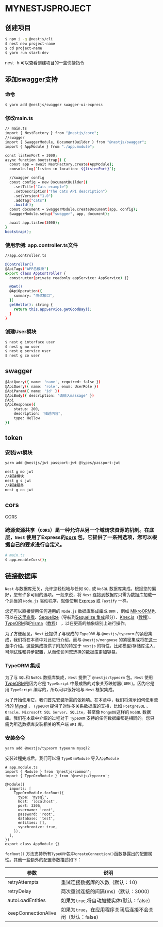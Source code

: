# **MYNESTJSPROJECT**

## 创建项目

```bash
$ npm i -g @nestjs/cli
$ nest new project-name
$ cd project-name
$ yarn run start:dev
```

nest -h 可以查看创建项目的一些快捷指令

## 添加swagger支持

### 命令

```bash
$ yarn add @nestjs/swagger swagger-ui-express   
```

### 修改main.ts

```bash
// main.ts 
import { NestFactory } from "@nestjs/core";
//swagger
import { SwaggerModule, DocumentBuilder } from "@nestjs/swagger";
import { AppModule } from "./app.module";

const listenPort = 3000;
async function bootstrap() {
  const app = await NestFactory.create(AppModule);
  console.log(`listen in location: ${listenPort}`);

  //swagger config
  const config = new DocumentBuilder()
    .setTitle("Cats example")
    .setDescription("The cats API description")
    .setVersion("1.0")
    .addTag("cats")
    .build();
  const document = SwaggerModule.createDocument(app, config);
  SwaggerModule.setup("swagger", app, document);

  await app.listen(3000);
}
bootstrap();
```

### 使用示例: app.controller.ts文件

```bash
//app.controller.ts

@Controller()
@ApiTags("APP总模块")
export class AppController {
  constructor(private readonly appService: AppService) {}

  @Get()
  @ApiOperation({
    summary: "测试接口",
  })
  getHello(): string {
    return this.appService.getGoodBay();
  }
}
```

### 创建User模块

```bash
$ nest g interface user
$ nest g mo user
$ nest g service user
$ nest g co user
```

## swagger

```bash
@ApiQuery({ name: 'name', required: false })
@ApiQuery({ name: 'role', enum: UserRole })
@ApiParam({ name: 'id' })
@ApiBody({ description: '请输入massage' })
@Api
@ApiResponse({
	status: 200,
	description: '描述内容',
	type: Hellow
})
```

## token

### 安装jwt模块

```bash
yarn add @nestjs/jwt passport-jwt @types/passport-jwt
```

```bash
nest g mo jwt
//新建模块
nest g s jwt
//新建服务
nest g co jwt
```

## cors

CORS

### 跨源资源共享（`CORS`）是一种允许从另一个域请求资源的机制。在底层，`Nest` 使用了Express的[cors](https://github.com/expressjs/cors) 包，它提供了一系列选项，您可以根据自己的要求进行自定义。

```bash
# main.ts
$ app.enableCors();
```

## 链接数据库

`Nest` 与数据库无关，允许您轻松地与任何 `SQL` 或 `NoSQL` 数据库集成。根据您的偏好，您有许多可用的选项。一般来说，将 `Nest` 连接到数据库只需为数据库加载一个适当的 `Node.js` 驱动程序，就像使用 [Express](https://expressjs.com/en/guide/database-integration.html) 或 `Fastify` 一样。

您还可以直接使用任何通用的 `Node.js` 数据库集成库或 `ORM` ，例如 [MikroORM](https://mikro-orm.io/)也可以在[这里查看](https://docs.nestjs.com/recipes/mikroorm)、[Sequelize](https://sequelize.org/)（导航到[Sequelize 集成](https://docs.nestjs.com/techniques/database#sequelize-integration)部分）、[Knex.js](https://knexjs.org/)（[教程](https://dev.to/nestjs/build-a-nestjs-module-for-knex-js-or-other-resource-based-libraries-in-5-minutes-12an)）、[TypeORM](https://github.com/typeorm/typeorm)和[Prisma](https://www.github.com/prisma/prisma)（[教程](https://docs.nestjs.com/recipes/prisma)） ，以在更高的抽象级别上进行操作。

为了方便起见，`Nest` 还提供了与现成的 `TypeORM` 与 `@nestjs/typeorm` 的紧密集成，我们将在本章中对此进行介绍，而与 `@nestjs/mongoose` 的紧密集成将在[这一章](https://docs.nestjs.cn/8/techniques?id=mongo)中介绍。这些集成提供了附加的特定于 `nestjs` 的特性，比如模型/存储库注入、可测试性和异步配置，从而使访问您选择的数据库更加容易。

### TypeORM 集成

为了与 `SQL`和 `NoSQL` 数据库集成，`Nest` 提供了 `@nestjs/typeorm` 包。`Nest` 使用[TypeORM](https://github.com/typeorm/typeorm)是因为它是 `TypeScript` 中最成熟的对象关系映射器( `ORM` )。因为它是用 `TypeScript` 编写的，所以可以很好地与 `Nest` 框架集成。

为了开始使用它，我们首先安装所需的依赖项。在本章中，我们将演示如何使用流行的 [Mysql](https://www.mysql.com/) ， `TypeORM` 提供了对许多关系数据库的支持，比如 `PostgreSQL` 、`Oracle`、`Microsoft SQL Server`、`SQLite`，甚至像 `MongoDB`这样的 `NoSQL` 数据库。我们在本章中介绍的过程对于 `TypeORM` 支持的任何数据库都是相同的。您只需为所选数据库安装相关的客户端 `API` 库。

### 安装命令

```bash
yarn add @nestjs/typeorm typeorm mysql2
```

安装过程完成后，我们可以将 `TypeOrmModule` 导入`AppModule`

```
# app.module.ts
import { Module } from '@nestjs/common';
import { TypeOrmModule } from '@nestjs/typeorm';

@Module({
  imports: [
    TypeOrmModule.forRoot({
      type: 'mysql',
      host: 'localhost',
      port: 3306,
      username: 'root',
      password: 'root',
      database: 'test',
      entities: [],
      synchronize: true,
    }),
  ],
})
export class AppModule {}
```

`forRoot()` 方法支持所有`TypeORM`包中`createConnection()`函数暴露出的配置属性。其他一些额外的配置参数描述如下：

| 参数                | 说明                                                     |
| ------------------- | -------------------------------------------------------- |
| retryAttempts       | 重试连接数据库的次数（默认：10）                         |
| retryDelay          | 两次重试连接的间隔(ms)（默认：3000）                     |
| autoLoadEntities    | 如果为`true`,将自动加载实体(默认：false)                 |
| keepConnectionAlive | 如果为`true`，在应用程序关闭后连接不会关闭（默认：false) |

